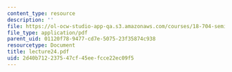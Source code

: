 ```yaml
---
content_type: resource
description: ''
file: https://ol-ocw-studio-app-qa.s3.amazonaws.com/courses/18-704-seminar-in-algebra-and-number-theory-rational-points-on-elliptic-curves-fall-2004/2d40b712237547cf45eefcce22ec09f5_lecture24.pdf
file_type: application/pdf
parent_uid: 01120f78-9477-cd7e-5075-23f35874c938
resourcetype: Document
title: lecture24.pdf
uid: 2d40b712-2375-47cf-45ee-fcce22ec09f5
---
```


